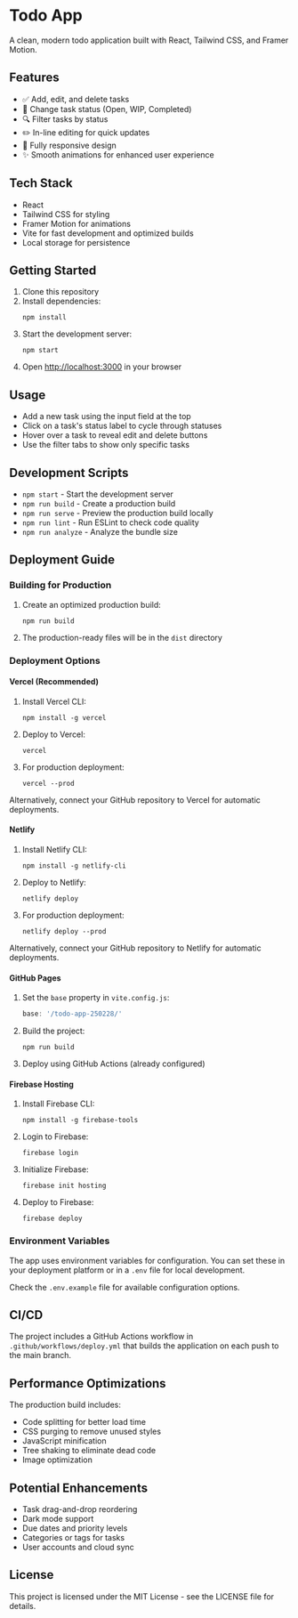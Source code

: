 # Todo App

A clean, modern todo application built with React, Tailwind CSS, and Framer Motion.

## Features

- ✅ Add, edit, and delete tasks
- 🔄 Change task status (Open, WIP, Completed)
- 🔍 Filter tasks by status
- ✏️ In-line editing for quick updates
- 📱 Fully responsive design
- ✨ Smooth animations for enhanced user experience

## Tech Stack

- React
- Tailwind CSS for styling
- Framer Motion for animations
- Vite for fast development and optimized builds
- Local storage for persistence

## Getting Started

1. Clone this repository
2. Install dependencies:
   ```
   npm install
   ```
3. Start the development server:
   ```
   npm start
   ```
4. Open [http://localhost:3000](http://localhost:3000) in your browser

## Usage

- Add a new task using the input field at the top
- Click on a task's status label to cycle through statuses
- Hover over a task to reveal edit and delete buttons
- Use the filter tabs to show only specific tasks

## Development Scripts

- `npm start` - Start the development server
- `npm run build` - Create a production build
- `npm run serve` - Preview the production build locally
- `npm run lint` - Run ESLint to check code quality
- `npm run analyze` - Analyze the bundle size

## Deployment Guide

### Building for Production

1. Create an optimized production build:
   ```
   npm run build
   ```
2. The production-ready files will be in the `dist` directory

### Deployment Options

#### Vercel (Recommended)

1. Install Vercel CLI:
   ```
   npm install -g vercel
   ```
2. Deploy to Vercel:
   ```
   vercel
   ```
3. For production deployment:
   ```
   vercel --prod
   ```

Alternatively, connect your GitHub repository to Vercel for automatic deployments.

#### Netlify

1. Install Netlify CLI:
   ```
   npm install -g netlify-cli
   ```
2. Deploy to Netlify:
   ```
   netlify deploy
   ```
3. For production deployment:
   ```
   netlify deploy --prod
   ```

Alternatively, connect your GitHub repository to Netlify for automatic deployments.

#### GitHub Pages

1. Set the `base` property in `vite.config.js`:
   ```js
   base: '/todo-app-250228/'
   ```
2. Build the project:
   ```
   npm run build
   ```
3. Deploy using GitHub Actions (already configured)

#### Firebase Hosting

1. Install Firebase CLI:
   ```
   npm install -g firebase-tools
   ```
2. Login to Firebase:
   ```
   firebase login
   ```
3. Initialize Firebase:
   ```
   firebase init hosting
   ```
4. Deploy to Firebase:
   ```
   firebase deploy
   ```

### Environment Variables

The app uses environment variables for configuration. You can set these in your deployment platform or in a `.env` file for local development.

Check the `.env.example` file for available configuration options.

## CI/CD

The project includes a GitHub Actions workflow in `.github/workflows/deploy.yml` that builds the application on each push to the main branch.

## Performance Optimizations

The production build includes:

- Code splitting for better load time
- CSS purging to remove unused styles
- JavaScript minification
- Tree shaking to eliminate dead code
- Image optimization

## Potential Enhancements

- Task drag-and-drop reordering
- Dark mode support
- Due dates and priority levels
- Categories or tags for tasks
- User accounts and cloud sync

## License

This project is licensed under the MIT License - see the LICENSE file for details.